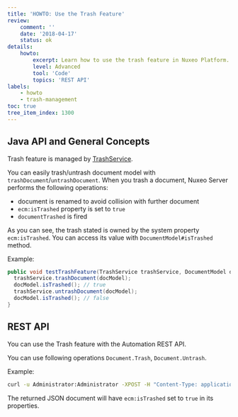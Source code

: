 ```yaml
---
title: 'HOWTO: Use the Trash Feature'
review:
    comment: ''
    date: '2018-04-17'
    status: ok
details:
    howto:
        excerpt: Learn how to use the trash feature in Nuxeo Platform.
        level: Advanced
        tool: 'Code'
        topics: 'REST API'
labels:
    - howto
    - trash-management
toc: true
tree_item_index: 1300
---
```

## Java API and General Concepts

Trash feature is managed by [TrashService](http://community.nuxeo.com/api/nuxeo/latest/javadoc/org/nuxeo/ecm/core/trash/TrashService.html).

You can easily trash/untrash document model with `trashDocument`/`untrashDocument`. When you trash a document, Nuxeo Server performs the following operations:
- document is renamed to avoid collision with further document
- `ecm:isTrashed` property is set to `true`
- `documentTrashed` is fired

As you can see, the trash stated is owned by the system property `ecm:isTrashed`. You can access its value with `DocumentModel#isTrashed` method.

Example:
```java
public void testTrashFeature(TrashService trashService, DocumentModel docModel) {
  trashService.trashDocument(docModel);
  docModel.isTrashed(); // true
  trashService.untrashDocument(docModel);
  docModel.isTrashed(); // false
}

```

## REST API

You can use the Trash feature with the Automation REST API.

You can use following operations `Document.Trash`, `Document.Untrash`.

Example:
```bash
curl -u Administrator:Administrator -XPOST -H "Content-Type: application/json" http://localhost:8080/nuxeo/site/automation/Document.Trash -d '{"input":"doc:/some/document"}'
```

The returned JSON document will have `ecm:isTrashed` set to `true` in its properties.
